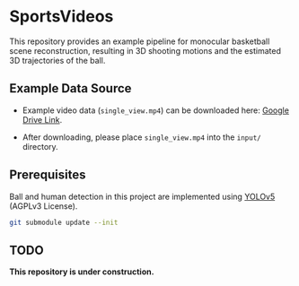# SportsVideos

This repository provides an example pipeline for monocular basketball scene reconstruction, resulting in 3D shooting motions and the estimated 3D trajectories of the ball.

## Example Data Source

- Example video data (`single_view.mp4`) can be downloaded here:
  [Google Drive Link](https://drive.google.com/file/d/1lGGBksdnlsLvbbDMrlzqVLa31vHjDKFi/view?usp=sharing).

- After downloading, please place `single_view.mp4` into the `input/` directory.

## Prerequisites

Ball and human detection in this project are implemented using [YOLOv5](https://github.com/ultralytics/yolov5) (AGPLv3 License).

```bash
git submodule update --init
```


## TODO
**This repository is under construction.**